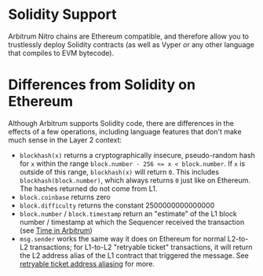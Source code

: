 # Solidity Support

Arbitrum Nitro chains are Ethereum compatible, and therefore allow you to trustlessly deploy Solidity contracts (as well as Vyper or any other language that compiles to EVM bytecode).

# Differences from Solidity on Ethereum

Although Arbitrum supports Solidity code, there are differences in the effects of a few operations, including language features that don't make much sense in the Layer 2 context:

- `blockhash(x)` returns a cryptographically insecure, pseudo-random hash for `x` within the range `block.number - 256 <= x < block.number`. If `x` is outside of this range, `blockhash(x)` will return `0`. This includes `blockhash(block.number)`, which always returns `0` just like on Ethereum. The hashes returned do not come from L1.
- `block.coinbase` returns zero
- `block.difficulty` returns the constant 2500000000000000
- `block.number` / `block.timestamp` return an "estimate" of the L1 block number / timestamp at which the Sequencer received the transaction (see [Time in Arbitrum](./time.md))
- `msg.sender` works the same way it does on Ethereum for normal L2-to-L2 transactions; for L1-to-L2 "retryable ticket" transactions, it will return the L2 address alias of the L1 contract that triggered the message. See [retryable ticket address aliasing](./arbos/l1-to-l2-messaging.md#address-aliasing) for more.
